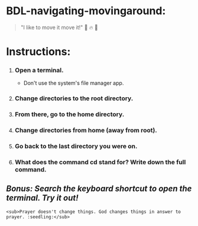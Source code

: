 # BDL-navigating-movingaround:

> "I like to move it move it!" :dolphin: :fire: :dolphin:

# Instructions:

1. ### Open a terminal. 
    - Don't use the system's file manager app.

2. ### Change directories to the root directory.

3. ### From there, go to the home directory.

4. ### Change directories from home (away from root).

5. ### Go back to the last directory you were on.

6. ### What does the command cd stand for? Write down the full command.

## *Bonus: Search the keyboard shortcut to open the terminal. Try it out!*

	<sub>Prayer doesn't change things. God changes things in answer to prayer. :seedling:</sub>